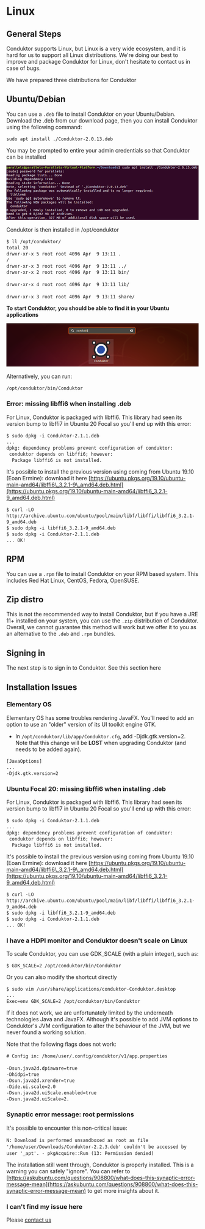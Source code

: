 # Linux

## General Steps 

Conduktor supports Linux, but Linux is a very wide ecosystem, and it is hard for us to support all Linux distributions. We're doing our best to improve and package Conduktor for Linux, don't hesitate to contact us in case of bugs. 

We have prepared three distributions for Conduktor

## Ubuntu/Debian

You can use a `.deb` file to install Conduktor on your Ubuntu/Debian. Download the .deb from our download page, then you can install Conduktor using the following command:

```text
sudo apt install ./Conduktor-2.0.13.deb
```

You may be prompted to entire your admin credentials so that Conduktor can be installed

![](../../.gitbook/assets/image%20%2827%29.png)

Conduktor is then installed in /opt/conduktor

```text
$ ll /opt/conduktor/
total 20
drwxr-xr-x 5 root root 4096 Apr  9 13:11 .
/
drwxr-xr-x 3 root root 4096 Apr  9 13:11 ../
drwxr-xr-x 2 root root 4096 Apr  9 13:11 bin/

drwxr-xr-x 4 root root 4096 Apr  9 13:11 lib/

drwxr-xr-x 3 root root 4096 Apr  9 13:11 share/
```

**To start Conduktor, you should be able to find it in your Ubuntu applications**

![](../../.gitbook/assets/image%20%2823%29.png)

Alternatively, you can run:

```text
/opt/conduktor/bin/Conduktor
```

### Error: missing libffi6 when installing .deb

For Linux, Conduktor is packaged with libffi6. This library had seen its version bump to libffi7 in Ubuntu 20 Focal so you'll end up with this error:

```text
$ sudo dpkg -i Conduktor-2.1.1.deb 
...
dpkg: dependency problems prevent configuration of conduktor:
 conduktor depends on libffi6; however:
  Package libffi6 is not installed.
```

It's possible to install the previous version using coming from Ubuntu 19.10 \(Eoan Ermine\): download it here [https://ubuntu.pkgs.org/19.10/ubuntu-main-amd64/libffi6\_3.2.1-9\_amd64.deb.html](https://ubuntu.pkgs.org/19.10/ubuntu-main-amd64/libffi6_3.2.1-9_amd64.deb.html)

```text
$ curl -LO http://archive.ubuntu.com/ubuntu/pool/main/libf/libffi/libffi6_3.2.1-9_amd64.deb
$ sudo dpkg -i libffi6_3.2.1-9_amd64.deb 
$ sudo dpkg -i Conduktor-2.1.1.deb 
... OK!
```

## RPM

You can use a `.rpm` file to install Conduktor on your RPM based system. This includes Red Hat Linux, CentOS, Fedora, OpenSUSE.

## Zip distro 

This is not the recommended way to install Conduktor, but if you have a JRE 11+ installed on your system, you can use the `.zip` distribution of Conduktor. Overall, we cannot guarantee this method will work but we offer it to you as an alternative to the `.deb` and `.rpm` bundles.

## **Signing in**

The next step is to sign in to Conduktor. See this section here



## Installation Issues

### Elementary OS

Elementary OS has some troubles rendering JavaFX. You'll need to add an option to use an "older" version of its UI toolkit engine GTK.

* In `/opt/conduktor/lib/app/Conduktor.cfg`, add -Djdk.gtk.version=2. Note that this change will be **LOST** when upgrading Conduktor \(and needs to be added again\). 

```text
[JavaOptions]
...
-Djdk.gtk.version=2
```

### Ubuntu Focal 20: missing libffi6 when installing .deb

For Linux, Conduktor is packaged with libffi6. This library had seen its version bump to libffi7 in Ubuntu 20 Focal so you'll end up with this error:

```text
$ sudo dpkg -i Conduktor-2.1.1.deb 
...
dpkg: dependency problems prevent configuration of conduktor:
 conduktor depends on libffi6; however:
  Package libffi6 is not installed.
```

It's possible to install the previous version using coming from Ubuntu 19.10 \(Eoan Ermine\): download it here [https://ubuntu.pkgs.org/19.10/ubuntu-main-amd64/libffi6\_3.2.1-9\_amd64.deb.html](https://ubuntu.pkgs.org/19.10/ubuntu-main-amd64/libffi6_3.2.1-9_amd64.deb.html)

```text
$ curl -LO http://archive.ubuntu.com/ubuntu/pool/main/libf/libffi/libffi6_3.2.1-9_amd64.deb
$ sudo dpkg -i libffi6_3.2.1-9_amd64.deb 
$ sudo dpkg -i Conduktor-2.1.1.deb 
... OK!
```

### **I have a HDPI monitor and Conduktor doesn't scale on Linux**

To scale Conduktor, you can use GDK\_SCALE \(with a plain integer\), such as:

```text
$ GDK_SCALE=2 /opt/conduktor/bin/Conduktor
```

Or you can also modify the shortcut directly

```text
$ sudo vim /usr/share/applications/conduktor-Conduktor.desktop
...
Exec=env GDK_SCALE=2 /opt/conduktor/bin/Conduktor
```

If it does not work, we are unfortunately limited by the underneath technologies Java and JavaFX. Although it's possible to add JVM options to Conduktor's JVM configuration to alter the behaviour of the JVM, but we never found a working solution.

Note that the following flags does not work:

```text
# Config in: /home/user/.config/conduktor/v1/app.properties

-Dsun.java2d.dpiaware=true
-Dhidpi=true
-Dsun.java2d.xrender=true
-Dide.ui.scale=2.0
-Dsun.java2d.uiScale.enabled=true
-Dsun.java2d.uiScale=2.
```

### Synaptic error message: root permissions

It's possible to encounter this non-critical issue:

`N: Download is performed unsandboxed as root as file '/home/user/Downloads/Conduktor-2.2.3.deb' couldn't be accessed by user '_apt'. - pkgAcquire::Run (13: Permission denied)`

The installation still went through, Conduktor is properly installed. This is a warning you can safely "ignore". You can refer to [https://askubuntu.com/questions/908800/what-does-this-synaptic-error-message-mean](https://askubuntu.com/questions/908800/what-does-this-synaptic-error-message-mean) to get more insights about it.



### I can't find my issue here

Please [contact us](https://www.conduktor.io/contact)

